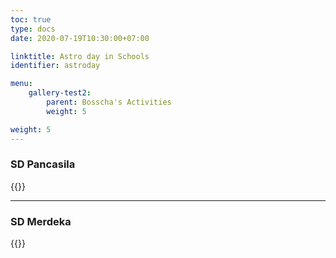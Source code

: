 ```yaml
---
toc: true
type: docs
date: 2020-07-19T10:30:00+07:00

linktitle: Astro day in Schools
identifier: astroday

menu:
    gallery-test2:
        parent: Bosscha's Activities
        weight: 5

weight: 5
---
```


### SD Pancasila
{{<foldergallery src="pancasila">}}

***
### SD Merdeka
{{<foldergallery src="merdeka">}}